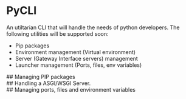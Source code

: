 # PyCLI

An utiltarian CLI that will handle the needs of python developers. The following utilities will be supported soon:

- Pip packages
- Environment management (Virtual environment)
- Server (Gateway Interface servers) management
- Launcher management (Ports, files, env variables)

<summary>
## Managing PIP packages
</summary>

<summary>
## Handling a ASGI/WSGI Server.
</summary>

<summary>
## Managing ports, files and environment variables
</summary>

